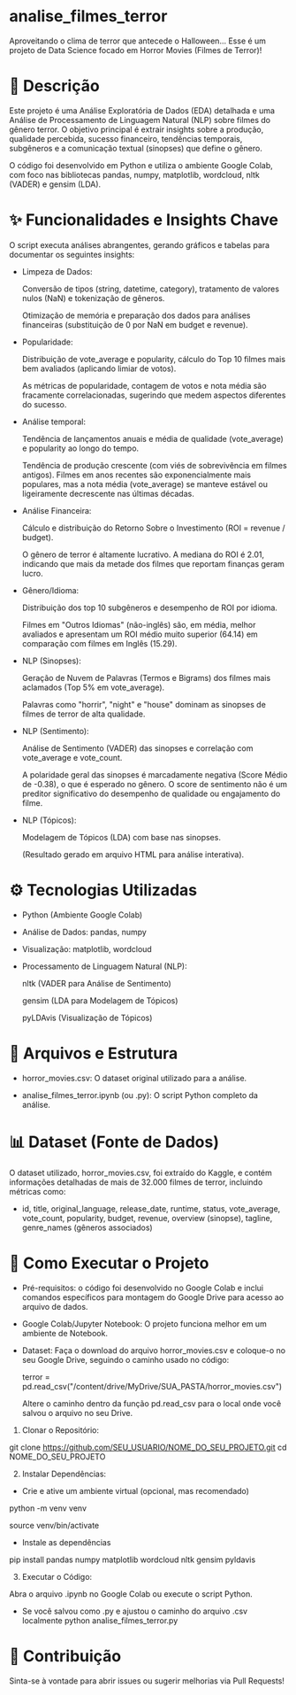 # analise_filmes_terror
Aproveitando o clima de terror que antecede o Halloween...  Esse é um projeto de Data Science focado em Horror Movies (Filmes de Terror)!

# 📜 Descrição

Este projeto é uma Análise Exploratória de Dados (EDA) detalhada e uma Análise de Processamento de Linguagem Natural (NLP) sobre filmes do gênero terror. O objetivo principal é extrair insights sobre a produção, qualidade percebida, sucesso financeiro, tendências temporais, subgêneros e a comunicação textual (sinopses) que define o gênero.

O código foi desenvolvido em Python e utiliza o ambiente Google Colab, com foco nas bibliotecas pandas, numpy, matplotlib, wordcloud, nltk (VADER) e gensim (LDA).


# ✨ Funcionalidades e Insights Chave

O script executa análises abrangentes, gerando gráficos e tabelas para documentar os seguintes insights:

* Limpeza de Dados:

  Conversão de tipos (string, datetime, category), tratamento de valores nulos (NaN) e tokenização de gêneros.

  Otimização de memória e preparação dos dados para análises financeiras (substituição de 0 por NaN em budget e revenue).

* Popularidade:

  Distribuição de vote_average e popularity, cálculo do Top 10 filmes mais bem avaliados (aplicando limiar de votos).

  As métricas de popularidade, contagem de votos e nota média são fracamente correlacionadas, sugerindo que medem aspectos diferentes do sucesso.

* Análise temporal:

  Tendência de lançamentos anuais e média de qualidade (vote_average) e popularity ao longo do tempo.

  Tendência de produção crescente (com viés de sobrevivência em filmes antigos). Filmes em anos recentes são exponencialmente mais populares, mas a nota média (vote_average) se manteve estável ou ligeiramente decrescente nas últimas décadas.

* Análise Financeira:

  Cálculo e distribuição do Retorno Sobre o Investimento (ROI = revenue / budget).

  O gênero de terror é altamente lucrativo. A mediana do ROI é 2.01, indicando que mais da metade dos filmes que reportam finanças geram lucro.

* Gênero/Idioma:

  Distribuição dos top 10 subgêneros e desempenho de ROI por idioma.

  Filmes em "Outros Idiomas" (não-inglês) são, em média, melhor avaliados e apresentam um ROI médio muito superior (64.14) em comparação com filmes em Inglês (15.29).

* NLP (Sinopses):

  Geração de Nuvem de Palavras (Termos e Bigrams) dos filmes mais aclamados (Top 5% em vote_average).

  Palavras como "horrir", "night" e "house" dominam as sinopses de filmes de terror de alta qualidade.

* NLP (Sentimento):

  Análise de Sentimento (VADER) das sinopses e correlação com vote_average e vote_count.

  A polaridade geral das sinopses é marcadamente negativa (Score Médio de -0.38), o que é esperado no gênero. O score de sentimento não é um preditor significativo do desempenho de qualidade ou engajamento do filme.

* NLP (Tópicos):

  Modelagem de Tópicos (LDA) com base nas sinopses.

  (Resultado gerado em arquivo HTML para análise interativa).


# ⚙️ Tecnologias Utilizadas

* Python (Ambiente Google Colab)

* Análise de Dados: pandas, numpy

* Visualização: matplotlib, wordcloud

* Processamento de Linguagem Natural (NLP):

  nltk (VADER para Análise de Sentimento)

  gensim (LDA para Modelagem de Tópicos)

  pyLDAvis (Visualização de Tópicos)


# 📂 Arquivos e Estrutura

  * horror_movies.csv: O dataset original utilizado para a análise.

  * analise_filmes_terror.ipynb (ou .py): O script Python completo da análise.


# 📊 Dataset (Fonte de Dados)

  O dataset utilizado, horror_movies.csv, foi extraído do Kaggle, e contém informações detalhadas de mais de 32.000 filmes de terror, incluindo métricas como:

* id, title, original_language, release_date, runtime, status, vote_average, vote_count, popularity, budget, revenue, overview (sinopse), tagline, genre_names (gêneros associados)


# 🚀 Como Executar o Projeto

* Pré-requisitos: o código foi desenvolvido no Google Colab e inclui comandos específicos para montagem do Google Drive para acesso ao arquivo de dados.

* Google Colab/Jupyter Notebook: O projeto funciona melhor em um ambiente de Notebook.

* Dataset: Faça o download do arquivo horror_movies.csv e coloque-o no seu Google Drive, seguindo o caminho usado no código:

    terror = pd.read_csv("/content/drive/MyDrive/SUA_PASTA/horror_movies.csv")

    Altere o caminho dentro da função pd.read_csv para o local onde você salvou o arquivo no seu Drive.

1. Clonar o Repositório:
  
git clone https://github.com/SEU_USUARIO/NOME_DO_SEU_PROJETO.git
cd NOME_DO_SEU_PROJETO

2. Instalar Dependências:

* Crie e ative um ambiente virtual (opcional, mas recomendado)
  
python -m venv venv

source venv/bin/activate

* Instale as dependências
  
pip install pandas numpy matplotlib wordcloud nltk gensim pyldavis

3. Executar o Código:

Abra o arquivo .ipynb no Google Colab ou execute o script Python.

* Se você salvou como .py e ajustou o caminho do arquivo .csv localmente
python analise_filmes_terror.py

# 🤝 Contribuição

Sinta-se à vontade para abrir issues ou sugerir melhorias via Pull Requests!


























  
